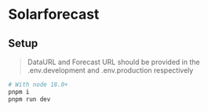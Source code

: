 # Solarforecast

## Setup

> DataURL and Forecast URL should be provided in the .env.development and .env.production respectively

```bash
# With node 18.0+
pnpm i
pnpm run dev
```

